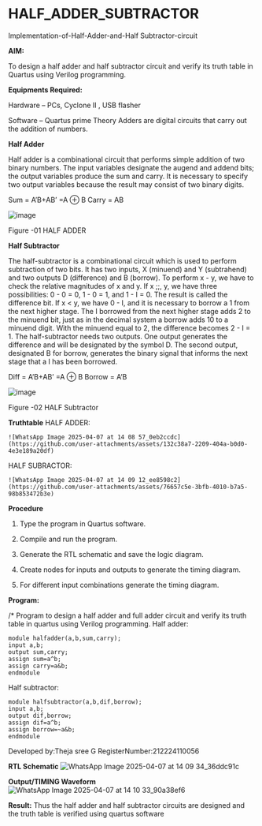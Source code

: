 # HALF_ADDER_SUBTRACTOR

Implementation-of-Half-Adder-and-Half Subtractor-circuit

**AIM:**

To design a half adder and half subtractor circuit and verify its truth table in Quartus using Verilog programming.

**Equipments Required:**

Hardware – PCs, Cyclone II , USB flasher 

Software – Quartus prime Theory Adders are digital circuits that carry out the addition of numbers.

**Half Adder**

Half adder is a combinational circuit that performs simple addition of two binary numbers. The input variables designate the augend and addend bits; the output variables produce the sum and carry. It is necessary to specify two output variables because the result may consist of two binary digits.

Sum = A’B+AB’ =A ⊕ B Carry = AB

![image](https://github.com/naavaneetha/HALF_ADDER_SUBTRACTOR/assets/154305477/bd4a0b2c-cdbc-4184-ab08-81578f121e1f)

Figure -01 HALF ADDER

**Half Subtractor**

The half-subtractor is a combinational circuit which is used to perform subtraction of two bits. It has two inputs, X (minuend) and Y (subtrahend) and two outputs D (difference) and B (borrow). To perform x - y, we have to check the relative magnitudes of x and y. If x ;;, y, we have three possibilities: 0 - 0 = 0, 1 - 0 = 1, and 1 - I = 0. The result is called the difference bit. If x < y, we have 0 - I, and it is necessary to borrow a 1 from the next higher stage. The I borrowed from the next higher stage adds 2 to the minuend bit, just as in the decimal system a borrow adds 10 to a minuend digit. With the minuend equal to 2, the difference becomes 2 - I = 1. The half-subtractor needs two outputs. One output generates the difference and will be designated by the symbol D. The second output, designated B for borrow, generates the binary signal that informs the next stage that a I has been borrowed. 

Diff = A’B+AB’ =A ⊕ B
Borrow = A’B

 ![image](https://github.com/naavaneetha/HALF_ADDER_SUBTRACTOR/assets/154305477/d76b099c-513f-4e7c-843a-e2fd028a531a)

Figure -02 HALF Subtractor

**Truthtable**
HALF ADDER:
```
![WhatsApp Image 2025-04-07 at 14 08 57_0eb2ccdc](https://github.com/user-attachments/assets/132c38a7-2209-404a-b0d0-4e3e189a20df)
```
HALF SUBRACTOR:
```
![WhatsApp Image 2025-04-07 at 14 09 12_ee8598c2](https://github.com/user-attachments/assets/76657c5e-3bfb-4010-b7a5-98b853472b3e)
```



**Procedure**

1.	Type the program in Quartus software.

2.	Compile and run the program.

3.	Generate the RTL schematic and save the logic diagram.

4.	Create nodes for inputs and outputs to generate the timing diagram.

5.	For different input combinations generate the timing diagram.


**Program:**

/* Program to design a half adder and full adder circuit and verify its truth table in quartus using Verilog programming.
Half adder:
```
module halfadder(a,b,sum,carry);
input a,b;
output sum,carry;
assign sum=a^b;
assign carry=a&b;
endmodule
```
Half subtractor:
```
module halfsubtractor(a,b,dif,borrow);
input a,b;
output dif,borrow;
assign dif=a^b;
assign borrow=~a&b;
endmodule
```

Developed by:Theja sree G 
RegisterNumber:212224110056

**RTL Schematic**
![WhatsApp Image 2025-04-07 at 14 09 34_36ddc91c](https://github.com/user-attachments/assets/5a0842b5-11d4-4a6d-a87c-784e65f1d78b)



**Output/TIMING Waveform**
![WhatsApp Image 2025-04-07 at 14 10 33_90a38ef6](https://github.com/user-attachments/assets/8f2e1759-f4b1-453d-9f9e-9e6567cca640)


**Result:**
Thus the half adder and half subtractor circuits are designed and the truth table is verified using quartus software
